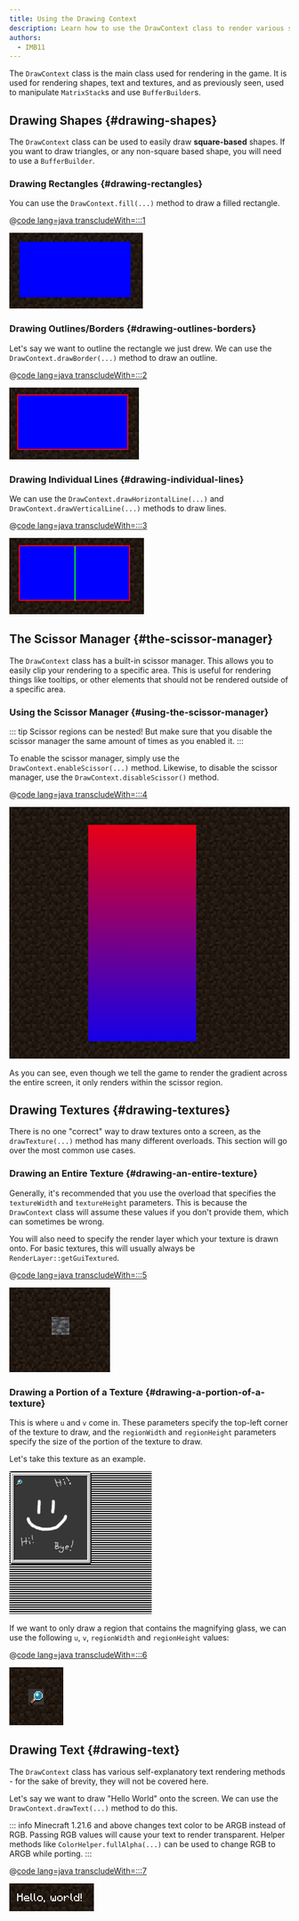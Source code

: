 ```yaml
---
title: Using the Drawing Context
description: Learn how to use the DrawContext class to render various shapes, text and textures.
authors:
  - IMB11
---
```


<!-- TODO: Enable this line once the reference mod is fixed. -->
<!-- This page assumes you've taken a look at the [Basic Rendering Concepts](./basic-concepts) page. -->

The `DrawContext` class is the main class used for rendering in the game. It is used for rendering shapes, text and textures, and as previously seen, used to manipulate `MatrixStack`s and use `BufferBuilder`s.

## Drawing Shapes {#drawing-shapes}

The `DrawContext` class can be used to easily draw **square-based** shapes. If you want to draw triangles, or any non-square based shape, you will need to use a `BufferBuilder`.

### Drawing Rectangles {#drawing-rectangles}

You can use the `DrawContext.fill(...)` method to draw a filled rectangle.

@[code lang=java transcludeWith=:::1](@/reference/1.21.8/src/client/java/com/example/docs/rendering/DrawContextExampleScreen.java)

![A rectangle](/assets/develop/rendering/draw-context-rectangle.png)

### Drawing Outlines/Borders {#drawing-outlines-borders}

Let's say we want to outline the rectangle we just drew. We can use the `DrawContext.drawBorder(...)` method to draw an outline.

@[code lang=java transcludeWith=:::2](@/reference/1.21.8/src/client/java/com/example/docs/rendering/DrawContextExampleScreen.java)

![Rectangle with border](/assets/develop/rendering/draw-context-rectangle-border.png)

### Drawing Individual Lines {#drawing-individual-lines}

We can use the `DrawContext.drawHorizontalLine(...)` and `DrawContext.drawVerticalLine(...)` methods to draw lines.

@[code lang=java transcludeWith=:::3](@/reference/1.21.8/src/client/java/com/example/docs/rendering/DrawContextExampleScreen.java)

![Lines](/assets/develop/rendering/draw-context-lines.png)

## The Scissor Manager {#the-scissor-manager}

The `DrawContext` class has a built-in scissor manager. This allows you to easily clip your rendering to a specific area. This is useful for rendering things like tooltips, or other elements that should not be rendered outside of a specific area.

### Using the Scissor Manager {#using-the-scissor-manager}

::: tip
Scissor regions can be nested! But make sure that you disable the scissor manager the same amount of times as you enabled it.
:::

To enable the scissor manager, simply use the `DrawContext.enableScissor(...)` method. Likewise, to disable the scissor manager, use the `DrawContext.disableScissor()` method.

@[code lang=java transcludeWith=:::4](@/reference/1.21.8/src/client/java/com/example/docs/rendering/DrawContextExampleScreen.java)

![Scissor region in action](/assets/develop/rendering/draw-context-scissor.png)

As you can see, even though we tell the game to render the gradient across the entire screen, it only renders within the scissor region.

## Drawing Textures {#drawing-textures}

There is no one "correct" way to draw textures onto a screen, as the `drawTexture(...)` method has many different overloads. This section will go over the most common use cases.

### Drawing an Entire Texture {#drawing-an-entire-texture}

Generally, it's recommended that you use the overload that specifies the `textureWidth` and `textureHeight` parameters. This is because the `DrawContext` class will assume these values if you don't provide them, which can sometimes be wrong.

You will also need to specify the render layer which your texture is drawn onto. For basic textures, this will usually always be `RenderLayer::getGuiTextured`.

@[code lang=java transcludeWith=:::5](@/reference/1.21.8/src/client/java/com/example/docs/rendering/DrawContextExampleScreen.java)

![Drawing whole texture example](/assets/develop/rendering/draw-context-whole-texture.png)

### Drawing a Portion of a Texture {#drawing-a-portion-of-a-texture}

This is where `u` and `v` come in. These parameters specify the top-left corner of the texture to draw, and the `regionWidth` and `regionHeight` parameters specify the size of the portion of the texture to draw.

Let's take this texture as an example.

![Recipe Book Texture](/assets/develop/rendering/draw-context-recipe-book-background.png)

If we want to only draw a region that contains the magnifying glass, we can use the following `u`, `v`, `regionWidth` and `regionHeight` values:

@[code lang=java transcludeWith=:::6](@/reference/1.21.8/src/client/java/com/example/docs/rendering/DrawContextExampleScreen.java)

![Region Texture](/assets/develop/rendering/draw-context-region-texture.png)

## Drawing Text {#drawing-text}

The `DrawContext` class has various self-explanatory text rendering methods - for the sake of brevity, they will not be covered here.

Let's say we want to draw "Hello World" onto the screen. We can use the `DrawContext.drawText(...)` method to do this.

::: info
Minecraft 1.21.6 and above changes text color to be ARGB instead of RGB. Passing RGB values will cause your text to render transparent. Helper methods like `ColorHelper.fullAlpha(...)` can be used to change RGB to ARGB while porting.
:::

@[code lang=java transcludeWith=:::7](@/reference/1.21.8/src/client/java/com/example/docs/rendering/DrawContextExampleScreen.java)

![Drawing text](/assets/develop/rendering/draw-context-text.png)
